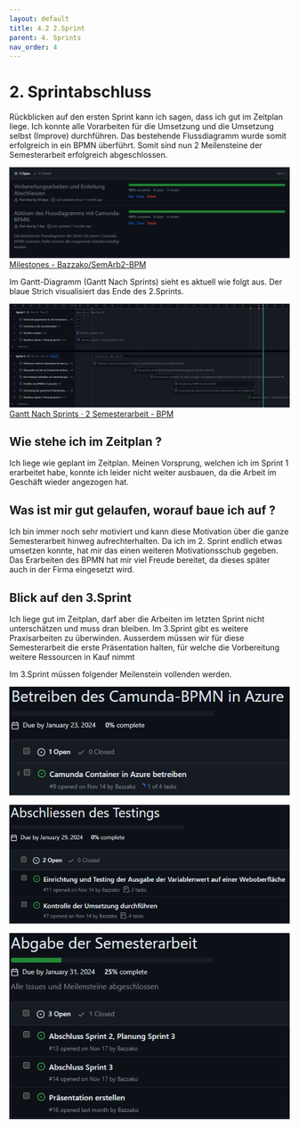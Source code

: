 ```yaml
---
layout: default
title: 4.2 2.Sprint
parent: 4. Sprints
nav_order: 4
---
```


# 2. Sprintabschluss

Rückblicken auf den ersten Sprint kann ich sagen, dass ich gut im Zeitplan liege. Ich konnte alle Vorarbeiten für die Umsetzung und die Umsetzung selbst (Improve) durchführen. Das bestehende Flussdiagramm wurde somit erfolgreich in ein BPMN überführt. Somit sind nun 2 Meilensteine der Semesterarbeit erfolgreich abgeschlossen.

![Meilensteine](../../ressources/bilder/2_Sprint_Milestone.png)
[Milestones - Bazzako/SemArb2-BPM](https://github.com/Bazzako/SemArb2-BPM/milestones)

Im Gantt-Diagramm (Gantt Nach Sprints) sieht es aktuell wie folgt aus. Der blaue Strich visualisiert das Ende des 2.Sprints.

![Gantt](../../ressources/bilder/2_Sprint_Gantt.png)
[Gantt Nach Sprints · 2 Semesterarbeit - BPM](https://github.com/users/Bazzako/projects/3/views/4)

## Wie stehe ich im Zeitplan ?

Ich liege wie geplant im Zeitplan. Meinen Vorsprung, welchen ich im Sprint 1 erarbeitet habe, konnte ich leider nicht weiter ausbauen, da die Arbeit im Geschäft wieder angezogen hat. 

## Was ist mir gut gelaufen, worauf baue ich auf ?

Ich bin immer noch sehr motiviert und kann diese Motivation über die ganze Semesterarbeit hinweg aufrechterhalten. Da ich im 2. Sprint endlich etwas umsetzen konnte, hat mir das einen weiteren Motivationsschub gegeben. Das Erarbeiten des BPMN hat mir viel Freude bereitet, da dieses später auch in der Firma eingesetzt wird.

## Blick auf den 3.Sprint

Ich liege gut im Zeitplan, darf aber die Arbeiten im letzten Sprint nicht unterschätzen und muss dran bleiben. Im 3.Sprint gibt es weitere Praxisarbeiten zu überwinden. Ausserdem müssen wir für diese Semesterarbeit die erste Präsentation halten, für welche die Vorbereitung weitere Ressourcen in Kauf nimmt

Im 3.Sprint müssen folgender Meilenstein vollenden werden.

![Meilenstein 2.Sprint](../../ressources/bilder/1_2_Sprint_Milestone_3Sprint.png)

![Meilenstein 2.Sprint](../../ressources/bilder/2_2_Sprint_Milestone_3Sprint.png)

![Meilenstein 2.Sprint](../../ressources/bilder/3_2_Sprint_Milestone_3Sprint.png)